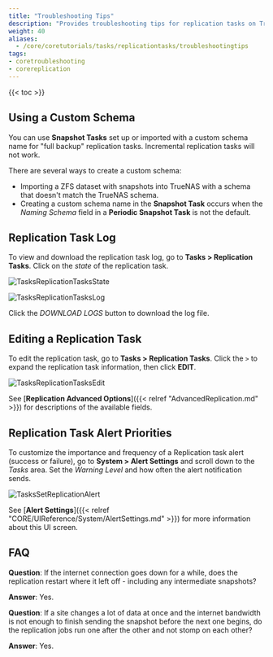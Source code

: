 ```yaml
---
title: "Troubleshooting Tips"
description: "Provides troubleshooting tips for replication tasks on TrueNAS CORE."
weight: 40
aliases:
  - /core/coretutorials/tasks/replicationtasks/troubleshootingtips
tags:
- coretroubleshooting
- corereplication
---
```


{{< toc >}}

## Using a Custom Schema

You can use **Snapshot Tasks** set up or imported with a custom schema name for "full backup" replication tasks. Incremental replication tasks will not work.

There are several ways to create a custom schema:
* Importing a ZFS dataset with snapshots into TrueNAS with a schema that doesn't match the TrueNAS schema.
* Creating a custom schema name in the **Snapshot Task** occurs when the *Naming Schema* field in a **Periodic Snapshot Task** is not the default.

## Replication Task Log

To view and download the replication task log, go to **Tasks > Replication Tasks**.
Click on the *state* of the replication task.

![TasksReplicationTasksState](/images/CORE/Tasks/RepTaskErrorCORE.png "Replication Task State")

![TasksReplicationTasksLog](/images/CORE/Tasks/RepTaskLogDownloadCORE.png "Replication Task Log")

Click the *DOWNLOAD LOGS* button to download the log file.

## Editing a Replication Task

To edit the replication task, go to **Tasks > Replication Tasks**.
Click the `>` to expand the replication task information, then click **EDIT**.

![TasksReplicationTasksEdit](/images/CORE/Tasks/RepEditTaskCORE.png "Replication Task Edit")

See [**Replication Advanced Options**]({{< relref "AdvancedReplication.md" >}}) for descriptions of the available fields.

## Replication Task Alert Priorities

To customize the importance and frequency of a Replication task alert (success or failure), go to **System > Alert Settings** and scroll down to the *Tasks* area.
Set the *Warning Level* and how often the alert notification sends.

![TasksSetReplicationAlert](/images/CORE/System/AlertTaskReplication.png "Set Replication Alert")

See [**Alert Settings**]({{< relref "CORE/UIReference/System/AlertSettings.md" >}}) for more information about this UI screen.

## FAQ

**Question**: If the internet connection goes down for a while, does the replication restart where it left off - including any intermediate snapshots?

**Answer**: Yes.

**Question**: If a site changes a lot of data at once and the internet bandwidth is not enough to finish sending the snapshot before the next one begins, do the replication jobs run one after the other and not stomp on each other?

**Answer**: Yes.
